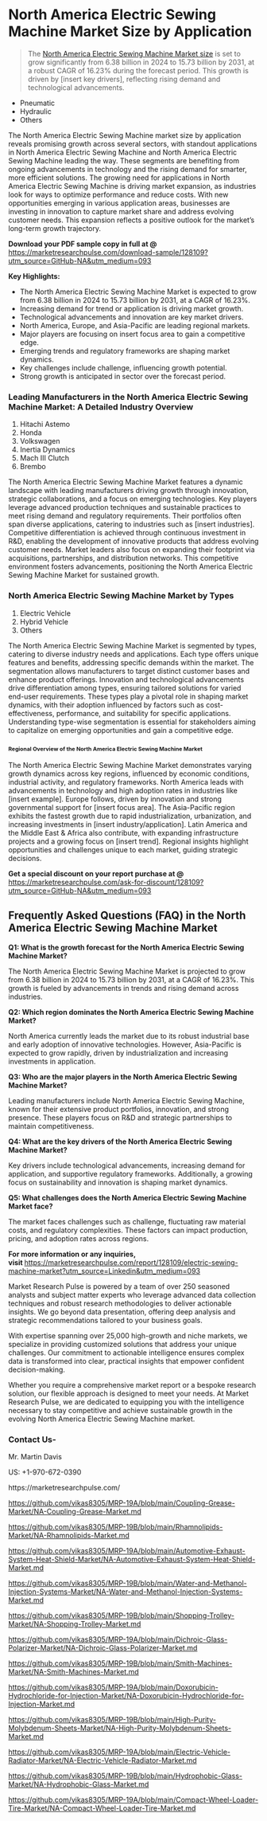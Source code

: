 <h1>North America Electric Sewing Machine Market&nbsp;Size by Application</h1><blockquote><p>The <a href="https://marketresearchpulse.com/download-sample/128109?utm_source=GitHub-NA&amp;utm_medium=093">North America Electric Sewing Machine Market size</a> is set to grow significantly from 6.38 billion in 2024 to 15.73 billion by 2031, at a robust CAGR of 16.23% during the forecast period. This growth is driven by [insert key drivers], reflecting rising demand and technological advancements.</p></blockquote><ul><li>Pneumatic<li> Hydraulic<li> Others</li></ul><p>The North America Electric Sewing Machine market size by application reveals promising growth across several sectors, with standout applications in North America Electric Sewing Machine and North America Electric Sewing Machine leading the way. These segments are benefiting from ongoing advancements in technology and the rising demand for smarter, more efficient solutions. The growing need for applications in North America Electric Sewing Machine is driving market expansion, as industries look for ways to optimize performance and reduce costs. With new opportunities emerging in various application areas, businesses are investing in innovation to capture market share and address evolving customer needs. This expansion reflects a positive outlook for the market’s long-term growth trajectory.</p><p><strong>Download your PDF sample copy in full at @ </strong><a href="https://marketresearchpulse.com/download-sample/128109?utm_source=GitHub-NA&amp;utm_medium=093">https://marketresearchpulse.com/download-sample/128109?utm_source=GitHub-NA&amp;utm_medium=093</a></p><p><strong>Key Highlights: </strong></p><ul><li>The North America Electric Sewing Machine Market is expected to grow from 6.38 billion in 2024 to 15.73 billion by 2031, at a CAGR of 16.23%.</li><li>Increasing demand for trend or application is driving market growth.</li><li>Technological advancements and innovation are key market drivers.</li><li>North America, Europe, and Asia-Pacific are leading regional markets.</li><li>Major players are focusing on insert focus area to gain a competitive edge.</li><li>Emerging trends and regulatory frameworks are shaping market dynamics.</li><li>Key challenges include challenge, influencing growth potential.</li><li>Strong growth is anticipated in sector over the forecast period.</li></ul><h3>Leading Manufacturers in the North America Electric Sewing Machine Market: A Detailed Industry Overview</h3><ol><li>Hitachi Astemo</li><li>Honda</li><li>Volkswagen</li><li>Inertia Dynamics</li><li>Mach III Clutch</li><li>Brembo</li></ol><div class="flex max-w-full flex-col flex-grow"><div class="min-h-8 text-message flex w-full flex-col items-end gap-2 whitespace-normal break-words [.text-message+&amp;]:mt-5" dir="auto" data-message-author-role="assistant" data-message-id="fd8432e4-4910-450d-b182-61b7bfb0a01f" data-message-model-slug="gpt-4o"><div class="flex w-full flex-col gap-1 empty:hidden first:pt-[3px]"><div class="markdown prose w-full break-words dark:prose-invert light"><p>The North America Electric Sewing Machine Market features a dynamic landscape with leading manufacturers driving growth through innovation, strategic collaborations, and a focus on emerging technologies. Key players leverage advanced production techniques and sustainable practices to meet rising demand and regulatory requirements. Their portfolios often span diverse applications, catering to industries such as [insert industries]. Competitive differentiation is achieved through continuous investment in R&amp;D, enabling the development of innovative products that address evolving customer needs. Market leaders also focus on expanding their footprint via acquisitions, partnerships, and distribution networks. This competitive environment fosters advancements, positioning the North America Electric Sewing Machine Market for sustained growth.</p></div></div></div></div><h3>North America Electric Sewing Machine Market by Types</h3><ol><li>Electric Vehicle<li> Hybrid Vehicle<li> Others</li></ol><div class="flex max-w-full flex-col flex-grow"><div class="min-h-8 text-message flex w-full flex-col items-end gap-2 whitespace-normal break-words [.text-message+&amp;]:mt-5" dir="auto" data-message-author-role="assistant" data-message-id="084470be-0bb7-4664-bddf-5156b4f41249" data-message-model-slug="gpt-4o-mini"><div class="flex w-full flex-col gap-1 empty:hidden first:pt-[3px]"><div class="markdown prose w-full break-words dark:prose-invert light"><p>The North America Electric Sewing Machine Market is segmented by types, catering to diverse industry needs and applications. Each type offers unique features and benefits, addressing specific demands within the market. The segmentation allows manufacturers to target distinct customer bases and enhance product offerings. Innovation and technological advancements drive differentiation among types, ensuring tailored solutions for varied end-user requirements. These types play a pivotal role in shaping market dynamics, with their adoption influenced by factors such as cost-effectiveness, performance, and suitability for specific applications. Understanding type-wise segmentation is essential for stakeholders aiming to capitalize on emerging opportunities and gain a competitive edge.</p></div></div></div></div><h3><span style="font-size: 11px;">Regional Overview of the North America Electric Sewing Machine Market</span></h3><div class="flex max-w-full flex-col flex-grow"><div class="min-h-8 text-message flex w-full flex-col items-end gap-2 whitespace-normal break-words [.text-message+&amp;]:mt-5" dir="auto" data-message-author-role="assistant" data-message-id="e9038762-ce64-4e30-91c9-9bd413514231" data-message-model-slug="gpt-4o-mini"><div class="flex w-full flex-col gap-1 empty:hidden first:pt-[3px]"><div class="markdown prose w-full break-words dark:prose-invert light"><p>The North America Electric Sewing Machine Market demonstrates varying growth dynamics across key regions, influenced by economic conditions, industrial activity, and regulatory frameworks. North America leads with advancements in technology and high adoption rates in industries like [insert example]. Europe follows, driven by innovation and strong governmental support for [insert focus area]. The Asia-Pacific region exhibits the fastest growth due to rapid industrialization, urbanization, and increasing investments in [insert industry/application]. Latin America and the Middle East &amp; Africa also contribute, with expanding infrastructure projects and a growing focus on [insert trend]. Regional insights highlight opportunities and challenges unique to each market, guiding strategic decisions.</p></div></div></div></div><p><strong>Get a special discount on your report purchase at @ </strong><a href="https://marketresearchpulse.com/ask-for-discount/128109?utm_source=GitHub-NA&amp;utm_medium=093">https://marketresearchpulse.com/ask-for-discount/128109?utm_source=GitHub-NA&amp;utm_medium=093</a></p><h2>Frequently Asked Questions (FAQ) in the North America Electric Sewing Machine Market</h2><p><strong>Q1: What is the growth forecast for the North America Electric Sewing Machine Market?</strong></p><p>The North America Electric Sewing Machine Market is projected to grow from 6.38 billion in 2024 to 15.73 billion by 2031, at a CAGR of 16.23%. This growth is fueled by advancements in trends and rising demand across industries.</p><p><strong>Q2: Which region dominates the North America Electric Sewing Machine Market?</strong></p><p>North America currently leads the market due to its robust industrial base and early adoption of innovative technologies. However, Asia-Pacific is expected to grow rapidly, driven by industrialization and increasing investments in application.</p><p><strong>Q3: Who are the major players in the North America Electric Sewing Machine Market?</strong></p><p>Leading manufacturers include North America Electric Sewing Machine, known for their extensive product portfolios, innovation, and strong presence. These players focus on R&amp;D and strategic partnerships to maintain competitiveness.</p><p><strong>Q4: What are the key drivers of the North America Electric Sewing Machine Market?</strong></p><p>Key drivers include technological advancements, increasing demand for application, and supportive regulatory frameworks. Additionally, a growing focus on sustainability and innovation is shaping market dynamics.</p><p><strong>Q5: What challenges does the North America Electric Sewing Machine Market face?</strong></p><p>The market faces challenges such as challenge, fluctuating raw material costs, and regulatory complexities. These factors can impact production, pricing, and adoption rates across regions.</p><p><strong>For more information or any inquiries, visit&nbsp;</strong><a href="https://marketresearchpulse.com/report/128109/electric-sewing-machine-market?utm_source=Linkedin&utm_medium=093">https://marketresearchpulse.com/report/128109/electric-sewing-machine-market?utm_source=Linkedin&utm_medium=093</a></p><p>Market Research Pulse is powered by a team of over 250 seasoned analysts and subject matter experts who leverage advanced data collection techniques and robust research methodologies to deliver actionable insights. We go beyond data presentation, offering deep analysis and strategic recommendations tailored to your business goals.</p><p>With expertise spanning over 25,000 high-growth and niche markets, we specialize in providing customized solutions that address your unique challenges. Our commitment to actionable intelligence ensures complex data is transformed into clear, practical insights that empower confident decision-making.</p><p>Whether you require a comprehensive market report or a bespoke research solution, our flexible approach is designed to meet your needs. At Market Research Pulse, we are dedicated to equipping you with the intelligence necessary to stay competitive and achieve sustainable growth in the evolving North America Electric Sewing Machine market.</p><h3><strong>Contact Us-</strong></h3><p>Mr. Martin Davis</p><p>US: +1-970-672-0390</p><p>https://marketresearchpulse.com/</p><p><a href="https://github.com/vikas8305/MRP-19A/blob/main/Coupling-Grease-Market/NA-Coupling-Grease-Market.md">https://github.com/vikas8305/MRP-19A/blob/main/Coupling-Grease-Market/NA-Coupling-Grease-Market.md</a></p><p><a href="https://github.com/vikas8305/MRP-19B/blob/main/Rhamnolipids-Market/NA-Rhamnolipids-Market.md">https://github.com/vikas8305/MRP-19B/blob/main/Rhamnolipids-Market/NA-Rhamnolipids-Market.md</a></p><p><a href="https://github.com/vikas8305/MRP-19A/blob/main/Automotive-Exhaust-System-Heat-Shield-Market/NA-Automotive-Exhaust-System-Heat-Shield-Market.md">https://github.com/vikas8305/MRP-19A/blob/main/Automotive-Exhaust-System-Heat-Shield-Market/NA-Automotive-Exhaust-System-Heat-Shield-Market.md</a></p><p><a href="https://github.com/vikas8305/MRP-19B/blob/main/Water-and-Methanol-Injection-Systems-Market/NA-Water-and-Methanol-Injection-Systems-Market.md">https://github.com/vikas8305/MRP-19B/blob/main/Water-and-Methanol-Injection-Systems-Market/NA-Water-and-Methanol-Injection-Systems-Market.md</a></p><p><a href="https://github.com/vikas8305/MRP-19B/blob/main/Shopping-Trolley-Market/NA-Shopping-Trolley-Market.md">https://github.com/vikas8305/MRP-19B/blob/main/Shopping-Trolley-Market/NA-Shopping-Trolley-Market.md</a></p><p><a href="https://github.com/vikas8305/MRP-19A/blob/main/Dichroic-Glass-Polarizer-Market/NA-Dichroic-Glass-Polarizer-Market.md">https://github.com/vikas8305/MRP-19A/blob/main/Dichroic-Glass-Polarizer-Market/NA-Dichroic-Glass-Polarizer-Market.md</a></p><p><a href="https://github.com/vikas8305/MRP-19B/blob/main/Smith-Machines-Market/NA-Smith-Machines-Market.md">https://github.com/vikas8305/MRP-19B/blob/main/Smith-Machines-Market/NA-Smith-Machines-Market.md</a></p><p><a href="https://github.com/vikas8305/MRP-19A/blob/main/Doxorubicin-Hydrochloride-for-Injection-Market/NA-Doxorubicin-Hydrochloride-for-Injection-Market.md">https://github.com/vikas8305/MRP-19A/blob/main/Doxorubicin-Hydrochloride-for-Injection-Market/NA-Doxorubicin-Hydrochloride-for-Injection-Market.md</a></p><p><a href="https://github.com/vikas8305/MRP-19B/blob/main/High-Purity-Molybdenum-Sheets-Market/NA-High-Purity-Molybdenum-Sheets-Market.md">https://github.com/vikas8305/MRP-19B/blob/main/High-Purity-Molybdenum-Sheets-Market/NA-High-Purity-Molybdenum-Sheets-Market.md</a></p><p><a href="https://github.com/vikas8305/MRP-19A/blob/main/Electric-Vehicle-Radiator-Market/NA-Electric-Vehicle-Radiator-Market.md">https://github.com/vikas8305/MRP-19A/blob/main/Electric-Vehicle-Radiator-Market/NA-Electric-Vehicle-Radiator-Market.md</a></p><p><a href="https://github.com/vikas8305/MRP-19B/blob/main/Hydrophobic-Glass-Market/NA-Hydrophobic-Glass-Market.md">https://github.com/vikas8305/MRP-19B/blob/main/Hydrophobic-Glass-Market/NA-Hydrophobic-Glass-Market.md</a></p><p><a href="https://github.com/vikas8305/MRP-19A/blob/main/Compact-Wheel-Loader-Tire-Market/NA-Compact-Wheel-Loader-Tire-Market.md">https://github.com/vikas8305/MRP-19A/blob/main/Compact-Wheel-Loader-Tire-Market/NA-Compact-Wheel-Loader-Tire-Market.md</a></p>
